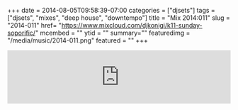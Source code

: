 +++
date = 2014-08-05T09:58:39-07:00
categories = ["djsets"]
tags = ["djsets", "mixes", "deep house", "downtempo"]
title = "Mix 2014:011"
slug = "2014-011"
href= "https://www.mixcloud.com/djkonigi/k11-sunday-soporific/"
mcembed = ""
ytid = ""
summary=""
featuredimg = "/media/music/2014-011.png"
featured = ""
+++

<div class="mix"><div class="embed" >
<iframe width="100%" height="120" src="https://www.mixcloud.com/widget/iframe/?hide_cover=1&dark=1&feed=%2Fdjkonigi%2Fk11-sunday-soporific%2F" frameborder="0" ></iframe>
</div></div>
